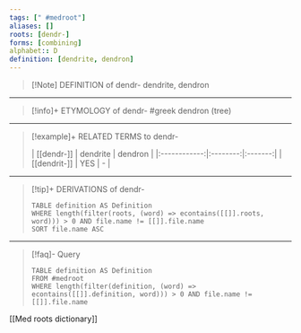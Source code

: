 ```yaml
---
tags: [" #medroot"]
aliases: []
roots: [dendr-]
forms: [combining]
alphabet:: D
definition: [dendrite, dendron]
---
```

>[!Note] DEFINITION of dendr-
>dendrite, dendron
_____
>[!info]+ ETYMOLOGY of dendr-
>#greek dendron (tree)
_____
>[!example]+ RELATED TERMS to dendr-
>
>|  [[dendr-]]  | dendrite | dendron |
|:------------:|:--------:|:-------:|
| [[dendrit-]] |   YES    |   -    |
_____
>[!tip]+ DERIVATIONS of dendr-
>```dataview
>TABLE definition AS Definition 
>WHERE length(filter(roots, (word) => econtains([[]].roots, word))) > 0 AND file.name != [[]].file.name
>SORT file.name ASC
>```
____
>[!faq]- Query
>
>```dataview
>TABLE definition AS Definition
>FROM #medroot
>WHERE length(filter(definition, (word) => econtains([[]].definition, word))) > 0 AND file.name != [[]].file.name
>```

[[Med roots dictionary]]